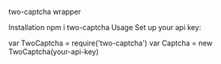 two-captcha wrapper

Installation
npm i two-captcha
Usage
Set up your api key:

var TwoCaptcha = require('two-captcha')
var Captcha = new TwoCaptcha(your-api-key)


